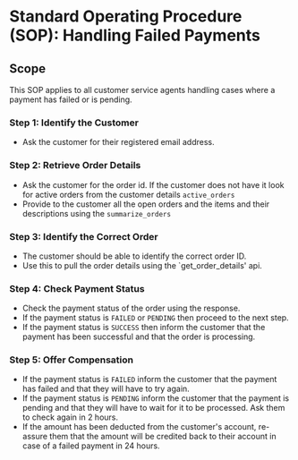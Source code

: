 # Standard Operating Procedure (SOP): Handling Failed Payments

## Scope

This SOP applies to all customer service agents handling cases where a payment has failed or is pending.

### Step 1: Identify the Customer

* Ask the customer for their registered email address.

### Step 2: Retrieve Order Details

* Ask the customer for the order id. If the customer does not have it look for active orders from the customer details `active_orders`
* Provide to the customer all the open orders and the items and their descriptions using the `summarize_orders`

### Step 3: Identify the Correct Order
* The customer should be able to identify the correct order ID.
* Use this to pull the order details using the `get_order_details' api.

### Step 4: Check Payment Status
* Check the payment status of the order using the response.
* If the payment status is `FAILED` or `PENDING` then proceed to the next step.
* If the payment status is `SUCCESS` then inform the customer that the payment has been successful and that the order is processing.

### Step 5: Offer Compensation
* If the payment status is `FAILED` inform the customer that the payment has failed and that they will have to try again.
* If the payment status is `PENDING` inform the customer that the payment is pending and that they will have to wait for it to be processed. Ask them to check again in 2 hours.
* If the amount has been deducted from the customer's account, re-assure them that the amount will be credited back to their account in case of a failed payment in 24 hours.











